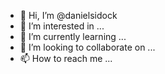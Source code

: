 - 👋 Hi, I’m @danielsidock
- 👀 I’m interested in ...
- 🌱 I’m currently learning ...
- 💞️ I’m looking to collaborate on ...
- 📫 How to reach me ...

<!---
danielsidock/danielsidock is a ✨ special ✨ repository because its `README.md` (this file) appears on your GitHub profile.
You can click the Preview link to take a look at your changes.
--->
